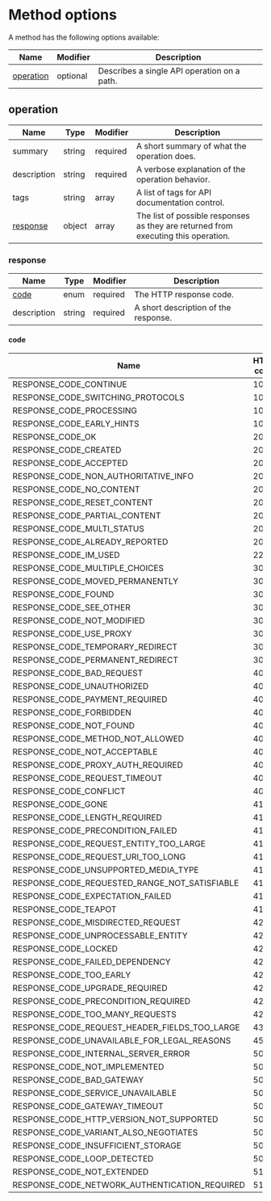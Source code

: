 # Method options

A method has the following options available:

| Name                    | Modifier | Description                                 |
|-------------------------|----------|---------------------------------------------|
| [operation](#operation) | optional | Describes a single API operation on a path. |

## operation

| Name                  | Type   | Modifier | Description                                                                        |
|-----------------------|--------|----------|------------------------------------------------------------------------------------|
| summary               | string | required | A short summary of what the operation does.                                        |
| description           | string | required | A verbose explanation of the operation behavior.                                   |
| tags                  | string | array    | A list of tags for API documentation control.                                      |
| [response](#response) | object | array    | The list of possible responses as they are returned from executing this operation. |

### response

| Name          | Type   | Modifier | Description                          |
|---------------|--------|----------|--------------------------------------|
| [code](#code) | enum   | required | The HTTP response code.              |
| description   | string | required | A short description of the response. |

#### code

| Name                                          | HTTP code |
|-----------------------------------------------|-----------|
| RESPONSE_CODE_CONTINUE                        | 100       |
| RESPONSE_CODE_SWITCHING_PROTOCOLS             | 101       |
| RESPONSE_CODE_PROCESSING                      | 102       |
| RESPONSE_CODE_EARLY_HINTS                     | 103       |
| RESPONSE_CODE_OK                              | 200       |
| RESPONSE_CODE_CREATED                         | 201       |
| RESPONSE_CODE_ACCEPTED                        | 202       |
| RESPONSE_CODE_NON_AUTHORITATIVE_INFO          | 203       |
| RESPONSE_CODE_NO_CONTENT                      | 204       |
| RESPONSE_CODE_RESET_CONTENT                   | 205       |
| RESPONSE_CODE_PARTIAL_CONTENT                 | 206       |
| RESPONSE_CODE_MULTI_STATUS                    | 207       |
| RESPONSE_CODE_ALREADY_REPORTED                | 208       |
| RESPONSE_CODE_IM_USED                         | 226       |
| RESPONSE_CODE_MULTIPLE_CHOICES                | 300       |
| RESPONSE_CODE_MOVED_PERMANENTLY               | 301       |
| RESPONSE_CODE_FOUND                           | 302       |
| RESPONSE_CODE_SEE_OTHER                       | 303       |
| RESPONSE_CODE_NOT_MODIFIED                    | 304       |
| RESPONSE_CODE_USE_PROXY                       | 305       |
| RESPONSE_CODE_TEMPORARY_REDIRECT              | 307       |
| RESPONSE_CODE_PERMANENT_REDIRECT              | 308       |
| RESPONSE_CODE_BAD_REQUEST                     | 400       |
| RESPONSE_CODE_UNAUTHORIZED                    | 401       |
| RESPONSE_CODE_PAYMENT_REQUIRED                | 402       |
| RESPONSE_CODE_FORBIDDEN                       | 403       |
| RESPONSE_CODE_NOT_FOUND                       | 404       |
| RESPONSE_CODE_METHOD_NOT_ALLOWED              | 405       |
| RESPONSE_CODE_NOT_ACCEPTABLE                  | 406       |
| RESPONSE_CODE_PROXY_AUTH_REQUIRED             | 407       |
| RESPONSE_CODE_REQUEST_TIMEOUT                 | 408       |
| RESPONSE_CODE_CONFLICT                        | 409       |
| RESPONSE_CODE_GONE                            | 410       |
| RESPONSE_CODE_LENGTH_REQUIRED                 | 411       |
| RESPONSE_CODE_PRECONDITION_FAILED             | 412       |
| RESPONSE_CODE_REQUEST_ENTITY_TOO_LARGE        | 413       |
| RESPONSE_CODE_REQUEST_URI_TOO_LONG            | 414       |
| RESPONSE_CODE_UNSUPPORTED_MEDIA_TYPE          | 415       |
| RESPONSE_CODE_REQUESTED_RANGE_NOT_SATISFIABLE | 416       |
| RESPONSE_CODE_EXPECTATION_FAILED              | 417       |
| RESPONSE_CODE_TEAPOT                          | 418       |
| RESPONSE_CODE_MISDIRECTED_REQUEST             | 421       |
| RESPONSE_CODE_UNPROCESSABLE_ENTITY            | 422       |
| RESPONSE_CODE_LOCKED                          | 423       |
| RESPONSE_CODE_FAILED_DEPENDENCY               | 424       |
| RESPONSE_CODE_TOO_EARLY                       | 425       |
| RESPONSE_CODE_UPGRADE_REQUIRED                | 426       |
| RESPONSE_CODE_PRECONDITION_REQUIRED           | 428       |
| RESPONSE_CODE_TOO_MANY_REQUESTS               | 429       |
| RESPONSE_CODE_REQUEST_HEADER_FIELDS_TOO_LARGE | 431       |
| RESPONSE_CODE_UNAVAILABLE_FOR_LEGAL_REASONS   | 451       |
| RESPONSE_CODE_INTERNAL_SERVER_ERROR           | 500       |
| RESPONSE_CODE_NOT_IMPLEMENTED                 | 501       |
| RESPONSE_CODE_BAD_GATEWAY                     | 502       |
| RESPONSE_CODE_SERVICE_UNAVAILABLE             | 503       |
| RESPONSE_CODE_GATEWAY_TIMEOUT                 | 504       |
| RESPONSE_CODE_HTTP_VERSION_NOT_SUPPORTED      | 505       |
| RESPONSE_CODE_VARIANT_ALSO_NEGOTIATES         | 506       |
| RESPONSE_CODE_INSUFFICIENT_STORAGE            | 507       |
| RESPONSE_CODE_LOOP_DETECTED                   | 508       |
| RESPONSE_CODE_NOT_EXTENDED                    | 510       |
| RESPONSE_CODE_NETWORK_AUTHENTICATION_REQUIRED | 511       |
